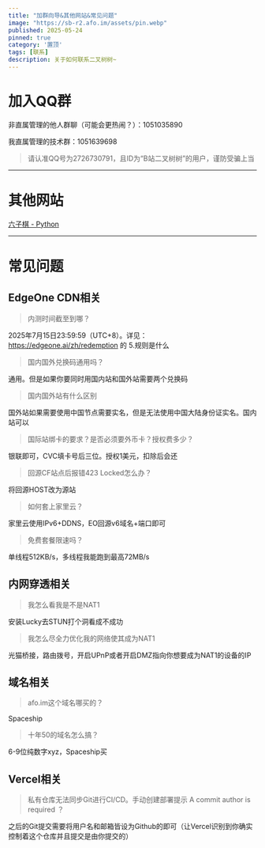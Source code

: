 ```yaml
---
title: "加群向导&其他网站&常见问题"
image: "https://sb-r2.afo.im/assets/pin.webp"
published: 2025-05-24
pinned: true
category: '置顶'
tags: [联系]
description: 关于如何联系二叉树树~
---
```


# 加入QQ群

非直属管理的他人群聊（可能会更热闹？）：1051035890

我直属管理的技术群：1051639698

> 请认准QQ号为2726730791，且ID为“B站二叉树树”的用户，谨防受骗上当

---

# 其他网站

[六子棋 - Python](https://sixqi.afo.im)

---

# 常见问题

## EdgeOne CDN相关

> 内测时间截至到哪？

2025年7月15日23:59:59（UTC+8）。详见： https://edgeone.ai/zh/redemption 的 5.规则是什么

> 国内国外兑换码通用吗？

通用。但是如果你要同时用国内站和国外站需要两个兑换码

> 国内国外站有什么区别

国外站如果需要使用中国节点需要实名，但是无法使用中国大陆身份证实名。国内站可以

> 国际站绑卡的要求？是否必须要外币卡？授权费多少？

银联即可，CVC填卡号后三位。授权1美元，扣除后会还

> 回源CF站点后报错423 Locked怎么办？

将回源HOST改为源站

> 如何套上家里云？

家里云使用IPv6+DDNS，EO回源v6域名+端口即可

> 免费套餐限速吗？

单线程512KB/s，多线程我能跑到最高72MB/s

## 内网穿透相关

> 我怎么看我是不是NAT1

安装Lucky去STUN打个洞看成不成功

> 我怎么尽全力优化我的网络使其成为NAT1

光猫桥接，路由拨号，开启UPnP或者开启DMZ指向你想要成为NAT1的设备的IP

## 域名相关

> afo.im这个域名哪买的？

Spaceship

> 十年50的域名怎么搞？

6-9位纯数字xyz，Spaceship买

## Vercel相关

>  私有仓库无法同步Git进行CI/CD。手动创建部署提示 A commit author is required ？

之后的Git提交需要将用户名和邮箱皆设为Github的即可（让Vercel识别到你确实控制着这个仓库并且提交是由你提交的）